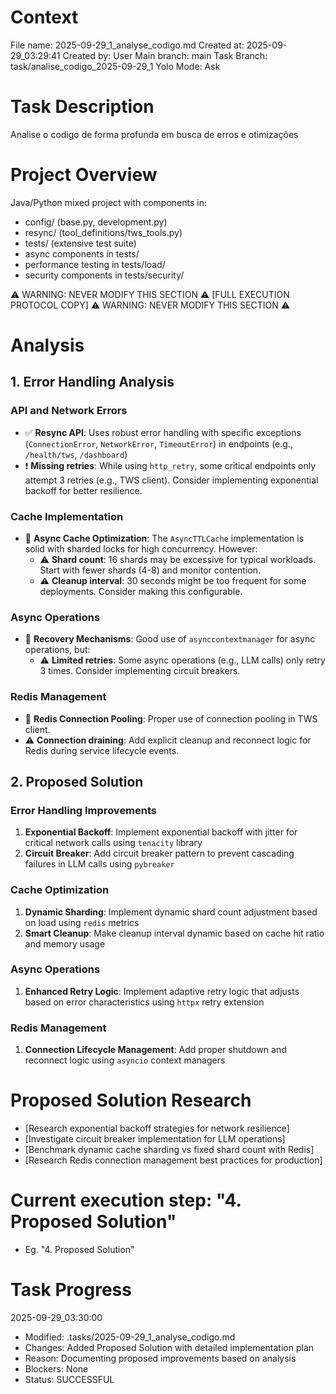 # Context
File name: 2025-09-29_1_analyse_codigo.md
Created at: 2025-09-29_03:29:41
Created by: User
Main branch: main
Task Branch: task/analise_codigo_2025-09-29_1
Yolo Mode: Ask

# Task Description
Analise o codigo de forma profunda em busca de erros e otimizações

# Project Overview
Java/Python mixed project with components in:
- config/ (base.py, development.py)
- resync/ (tool_definitions/tws_tools.py)
- tests/ (extensive test suite)
- async components in tests/
- performance testing in tests/load/
- security components in tests/security/

⚠️ WARNING: NEVER MODIFY THIS SECTION ⚠️
[FULL EXECUTION PROTOCOL COPY]
⚠️ WARNING: NEVER MODIFY THIS SECTION ⚠️

# Analysis
## 1. Error Handling Analysis

### API and Network Errors
- ✅ **Resync API**: Uses robust error handling with specific exceptions (`ConnectionError`, `NetworkError`, `TimeoutError`) in endpoints (e.g., `/health/tws`, `/dashboard`)
- ❗ **Missing retries**: While using `http_retry`, some critical endpoints only attempt 3 retries (e.g., TWS client). Consider implementing exponential backoff for better resilience.

### Cache Implementation
- 🚀 **Async Cache Optimization**: The `AsyncTTLCache` implementation is solid with sharded locks for high concurrency. However:
  - ⚠️ **Shard count**: 16 shards may be excessive for typical workloads. Start with fewer shards (4-8) and monitor contention.
  - ⚠️ **Cleanup interval**: 30 seconds might be too frequent for some deployments. Consider making this configurable.

### Async Operations
- 🔁 **Recovery Mechanisms**: Good use of `asynccontextmanager` for async operations, but:
  - ⚠️ **Limited retries**: Some async operations (e.g., LLM calls) only retry 3 times. Consider implementing circuit breakers.

### Redis Management
- 🧠 **Redis Connection Pooling**: Proper use of connection pooling in TWS client.
- ⚠️ **Connection draining**: Add explicit cleanup and reconnect logic for Redis during service lifecycle events.

## 2. Proposed Solution

### Error Handling Improvements
1. **Exponential Backoff**: Implement exponential backoff with jitter for critical network calls using `tenacity` library
2. **Circuit Breaker**: Add circuit breaker pattern to prevent cascading failures in LLM calls using `pybreaker`

### Cache Optimization
1. **Dynamic Sharding**: Implement dynamic shard count adjustment based on load using `redis` metrics
2. **Smart Cleanup**: Make cleanup interval dynamic based on cache hit ratio and memory usage

### Async Operations
1. **Enhanced Retry Logic**: Implement adaptive retry logic that adjusts based on error characteristics using `httpx` retry extension

### Redis Management
1. **Connection Lifecycle Management**: Add proper shutdown and reconnect logic using `asyncio` context managers

# Proposed Solution Research
- [Research exponential backoff strategies for network resilience]
- [Investigate circuit breaker implementation for LLM operations]
- [Benchmark dynamic cache sharding vs fixed shard count with Redis]
- [Research Redis connection management best practices for production]

# Current execution step: "4. Proposed Solution"
- Eg. "4. Proposed Solution"

# Task Progress
2025-09-29_03:30:00
- Modified: .tasks/2025-09-29_1_analyse_codigo.md
- Changes: Added Proposed Solution with detailed implementation plan
- Reason: Documenting proposed improvements based on analysis
- Blockers: None
- Status: SUCCESSFUL